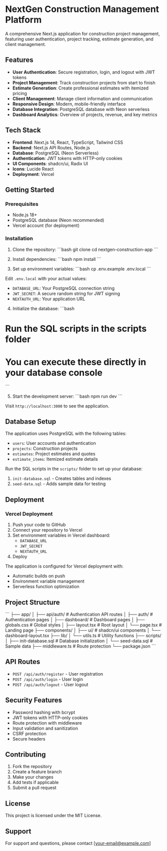 # NextGen Construction Management Platform

A comprehensive Next.js application for construction project management, featuring user authentication, project tracking, estimate generation, and client management.

## Features

- **User Authentication**: Secure registration, login, and logout with JWT tokens
- **Project Management**: Track construction projects from start to finish
- **Estimate Generation**: Create professional estimates with itemized pricing
- **Client Management**: Manage client information and communication
- **Responsive Design**: Modern, mobile-friendly interface
- **Database Integration**: PostgreSQL database with Neon serverless
- **Dashboard Analytics**: Overview of projects, revenue, and key metrics

## Tech Stack

- **Frontend**: Next.js 14, React, TypeScript, Tailwind CSS
- **Backend**: Next.js API Routes, Node.js
- **Database**: PostgreSQL (Neon Serverless)
- **Authentication**: JWT tokens with HTTP-only cookies
- **UI Components**: shadcn/ui, Radix UI
- **Icons**: Lucide React
- **Deployment**: Vercel

## Getting Started

### Prerequisites

- Node.js 18+ 
- PostgreSQL database (Neon recommended)
- Vercel account (for deployment)

### Installation

1. Clone the repository:
\`\`\`bash
git clone <repository-url>
cd nextgen-construction-app
\`\`\`

2. Install dependencies:
\`\`\`bash
npm install
\`\`\`

3. Set up environment variables:
\`\`\`bash
cp .env.example .env.local
\`\`\`

Edit `.env.local` with your actual values:
- `DATABASE_URL`: Your PostgreSQL connection string
- `JWT_SECRET`: A secure random string for JWT signing
- `NEXTAUTH_URL`: Your application URL

4. Initialize the database:
\`\`\`bash
# Run the SQL scripts in the scripts folder
# You can execute these directly in your database console
\`\`\`

5. Start the development server:
\`\`\`bash
npm run dev
\`\`\`

Visit `http://localhost:3000` to see the application.

## Database Setup

The application uses PostgreSQL with the following tables:
- `users`: User accounts and authentication
- `projects`: Construction projects
- `estimates`: Project estimates and quotes
- `estimate_items`: Itemized estimate details

Run the SQL scripts in the `scripts/` folder to set up your database:
1. `init-database.sql` - Creates tables and indexes
2. `seed-data.sql` - Adds sample data for testing

## Deployment

### Vercel Deployment

1. Push your code to GitHub
2. Connect your repository to Vercel
3. Set environment variables in Vercel dashboard:
   - `DATABASE_URL`
   - `JWT_SECRET`
   - `NEXTAUTH_URL`
4. Deploy

The application is configured for Vercel deployment with:
- Automatic builds on push
- Environment variable management
- Serverless function optimization

## Project Structure

\`\`\`
├── app/
│   ├── api/auth/          # Authentication API routes
│   ├── auth/              # Authentication pages
│   ├── dashboard/         # Dashboard pages
│   ├── globals.css        # Global styles
│   ├── layout.tsx         # Root layout
│   └── page.tsx           # Landing page
├── components/
│   ├── ui/                # shadcn/ui components
│   └── dashboard-layout.tsx
├── lib/
│   └── utils.ts           # Utility functions
├── scripts/
│   ├── init-database.sql  # Database initialization
│   └── seed-data.sql      # Sample data
├── middleware.ts          # Route protection
└── package.json
\`\`\`

## API Routes

- `POST /api/auth/register` - User registration
- `POST /api/auth/login` - User login
- `POST /api/auth/logout` - User logout

## Security Features

- Password hashing with bcrypt
- JWT tokens with HTTP-only cookies
- Route protection with middleware
- Input validation and sanitization
- CSRF protection
- Secure headers

## Contributing

1. Fork the repository
2. Create a feature branch
3. Make your changes
4. Add tests if applicable
5. Submit a pull request

## License

This project is licensed under the MIT License.

## Support

For support and questions, please contact [your-email@example.com]
